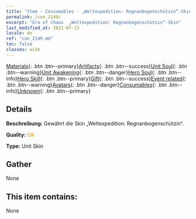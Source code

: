 ```yaml
---
title: "Item - Consumables - „Weltexpedition: Regnanbogenschützin“-Skin"
permalink: /con_2149/
excerpt: "Era of Chaos  „Weltexpedition: Regnanbogenschützin“-Skin"
last_modified_at: 2021-07-13
locale: de
ref: "con_2149.md"
toc: false
classes: wide
---
```

 [Materials](/ItemsDE/){: .btn .btn--primary}[Artifacts](/ItemsDE/Artifacts/){: .btn .btn--success}[Unit Soul](/ItemsDE/UnitSoul/){: .btn .btn--warning}[Unit Awakening](/ItemsDE/UnitAwakening/){: .btn .btn--danger}[Hero Soul](/ItemsDE/HeroSoul/){: .btn .btn--info}[Hero Skill](/ItemsDE/HeroSkill/){: .btn .btn--primary}[Gift](/ItemsDE/Gift/){: .btn .btn--success}[Event related](/ItemsDE/Events/){: .btn .btn--warning}[Avatars](/ItemsDE/Avatars/){: .btn .btn--danger}[Consumables](/ItemsDE/Consumables/){: .btn .btn--info}[Unknown](/ItemsDE/Unknown/){: .btn .btn--primary}

## Details
 **Beschreibung:** Gewährt die Skin „Weltexpedition: Regnanbogenschützin“.

 **Quality:** <span style="color: #FF8C00">OK</span>

 **Type:** Unit Skin

## Gather

  None

## This item contains:

  None

